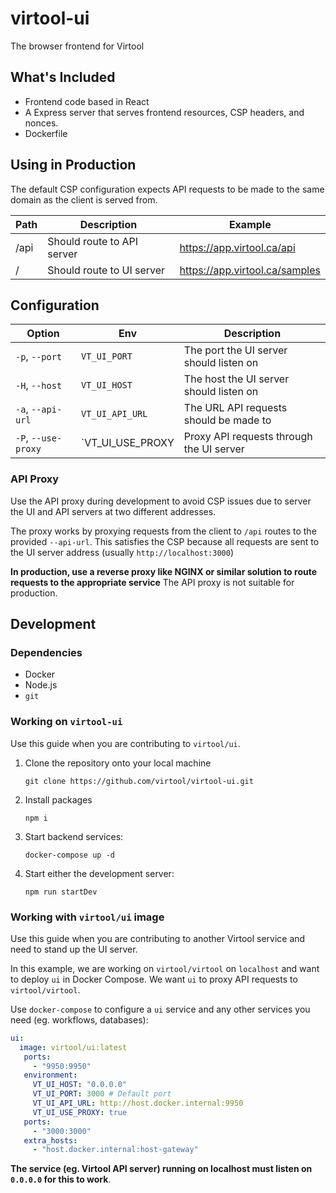 # virtool-ui

The browser frontend for Virtool

## What's Included

- Frontend code based in React
- A Express server that serves frontend resources, CSP headers, and nonces.
- Dockerfile

## Using in Production

The default CSP configuration expects API requests to be made to the same domain as the client is served from.

| Path | Description                | Example                        |
| ---- | -------------------------- | ------------------------------ |
| /api | Should route to API server | https://app.virtool.ca/api     |
| /    | Should route to UI server  | https://app.virtool.ca/samples |

## Configuration

| Option              | Env              | Description                              |
| ------------------- | ---------------- | ---------------------------------------- |
| `-p`, `--port`      | `VT_UI_PORT`     | The port the UI server should listen on  |
| `-H`, `--host`      | `VT_UI_HOST`     | The host the UI server should listen on  |
| `-a`, `--api-url`   | `VT_UI_API_URL`  | The URL API requests should be made to   |
| `-P`, `--use-proxy` | `VT_UI_USE_PROXY | Proxy API requests through the UI server |

### API Proxy

Use the API proxy during development to avoid CSP issues due to server the UI and API servers at two different addresses.

The proxy works by proxying requests from the client to `/api` routes to the provided `--api-url`. This satisfies the CSP because all requests are sent to the UI server address (usually `http://localhost:3000`)

**In production, use a reverse proxy like NGINX or similar solution to route requests to the appropriate service** The API proxy is not suitable for production.

## Development

### Dependencies

- Docker
- Node.js
- `git`

### Working on `virtool-ui`

Use this guide when you are contributing to `virtool/ui`.

1. Clone the repository onto your local machine

   ```
   git clone https://github.com/virtool/virtool-ui.git
   ```

2. Install packages

   ```
   npm i
   ```

3. Start backend services:

   ```
   docker-compose up -d
   ```

4. Start either the development server:
   ```
   npm run startDev
   ```

### Working with `virtool/ui` image

Use this guide when you are contributing to another Virtool service and need to stand up the UI server.

In this example, we are working on `virtool/virtool` on `localhost` and want to deploy `ui` in Docker Compose. We want `ui` to proxy
API requests to `virtool/virtool`.

Use `docker-compose` to configure a `ui` service and any other services you need (eg. workflows, databases):

```yaml
ui:
  image: virtool/ui:latest
   ports:
     - "9950:9950"
   environment:
     VT_UI_HOST: "0.0.0.0"
     VT_UI_PORT: 3000 # Default port
     VT_UI_API_URL: http://host.docker.internal:9950
     VT_UI_USE_PROXY: true
   ports:
     - "3000:3000"
   extra_hosts:
     - "host.docker.internal:host-gateway"
```

**The service (eg. Virtool API server) running on localhost must listen on `0.0.0.0` for this to work**.
